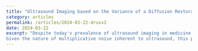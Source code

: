 ```yaml
---
title: "Ultrasound Imaging based on the Variance of a Diffusion Restoration Model"
category: articles
permalink: /articles/2024-03-22-drusv2
date: 2024-03-22
excerpt: "Despite today's prevalence of ultrasound imaging in medicine, ultrasound signal-to-noise ratio is still affected by several sources of noise and artefacts. Moreover, enhancing ultrasound image quality involves balancing concurrent factors like contrast, resolution, and speckle preservation. Recently, there has been progress in both model-based and learning-based approaches addressing the problem of ultrasound image reconstruction. Bringing the best from both worlds, we propose a hybrid reconstruction method combining an ultrasound linear direct model with a learning-based prior coming from a generative Denoising Diffusion model. More specifically, we rely on the unsupervised fine-tuning of a pre-trained Denoising Diffusion Restoration Model (DDRM). 
Given the nature of multiplicative noise inherent to ultrasound, this paper proposes an empirical model to characterize the stochasticity of diffusion reconstruction of ultrasound images, and shows the interest of its variance as an echogenicity map estimator. We conduct experiments on synthetic, in-vitro, and in-vivo data, demonstrating the efficacy of our variance imaging approach in achieving high-quality image reconstructions from single plane-wave acquisitions and in comparison to state-of-the-art methods."
---
```



